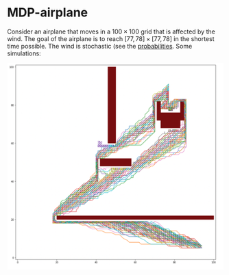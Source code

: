 # MDP-airplane

Consider an airplane that moves in a $100\times 100$ grid that is affected by the wind. The goal of the airplane is to reach $[77, 78] \times [77,78]$ in the shortest time possible. The wind is stochastic (see the [probabilities](Taller2DEstocastica.pdf). Some simulations:

![MDP Airplane](./images/mdp-airplane.png)
